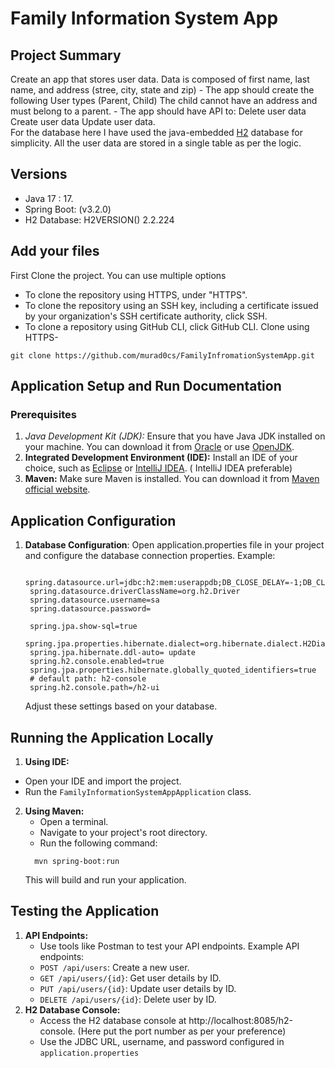# Family Information System App
## Project Summary
Create an app that stores user data. Data is composed of first name, last name, and address (stree, city, state and zip) - The app should create the following User types (Parent, Child) The child cannot have an address and must belong to a parent. - The app should have API to: Delete user data Create user data Update user data.
<br>
For the database here I have used the java-embedded [H2](https://www.h2database.com/html/main.html) database for simplicity. All the user data are stored in a single table as per the logic.
## Versions
- Java 17 : 17.
- Spring Boot: (v3.2.0)
- H2 Database: H2VERSION() 2.2.224 
## Add your files
First Clone the project. You can use multiple options
- To clone the repository using HTTPS, under "HTTPS".
- To clone the repository using an SSH key, including a certificate issued by your organization's SSH certificate authority, click SSH.
- To clone a repository using GitHub CLI, click GitHub CLI.
  Clone using HTTPS-
```
git clone https://github.com/murad0cs/FamilyInfromationSystemApp.git
```
## Application Setup and Run Documentation
### Prerequisites
1. *Java Development Kit (JDK):* Ensure that you have Java JDK installed on your machine. You can download it from [Oracle](https://www.oracle.com/java/technologies/downloads/) or use [OpenJDK](https://www.oracle.com/java/technologies/downloads/).
2. **Integrated Development Environment (IDE):** Install an IDE of your choice, such as [Eclipse](https://www.eclipse.org/ide/) or [IntelliJ IDEA](https://www.jetbrains.com/idea/). ( IntelliJ IDEA preferable)
3. **Maven:** Make sure Maven is installed. You can download it from [Maven official website](https://maven.apache.org/).

## Application Configuration
1. **Database Configuration**: Open application.properties file in your project and configure the database connection properties. Example:
   ```
    spring.datasource.url=jdbc:h2:mem:userappdb;DB_CLOSE_DELAY=-1;DB_CLOSE_ON_EXIT=FALSE;MODE=MYSQL;NON_KEYWORDS=USER
    spring.datasource.driverClassName=org.h2.Driver
    spring.datasource.username=sa
    spring.datasource.password=
    
    spring.jpa.show-sql=true
    spring.jpa.properties.hibernate.dialect=org.hibernate.dialect.H2Dialect
    spring.jpa.hibernate.ddl-auto= update
    spring.h2.console.enabled=true
    spring.jpa.properties.hibernate.globally_quoted_identifiers=true
    # default path: h2-console
    spring.h2.console.path=/h2-ui
   ```
   Adjust these settings based on your database.
## Running the Application Locally
1. **Using IDE:**
- Open your IDE and import the project.
- Run the `FamilyInformationSystemAppApplication` class.
2. **Using Maven:**
    - Open a terminal.
    - Navigate to your project's root directory.
    - Run the following command:
    ```
      mvn spring-boot:run
    ```
   This will build and run your application.
## Testing the Application
1. **API Endpoints:**
    - Use tools like Postman to test your API endpoints.
Example API endpoints:
    - `POST /api/users`: Create a new user.
    - `GET /api/users/{id}`: Get user details by ID.
    - `PUT /api/users/{id}`: Update user details by ID.
    - `DELETE /api/users/{id}`: Delete user by ID.
2. **H2 Database Console:**
   - Access the H2 database console at http://localhost:8085/h2-console. (Here put the port number as per your preference)
   - Use the JDBC URL, username, and password configured in `application.properties`
